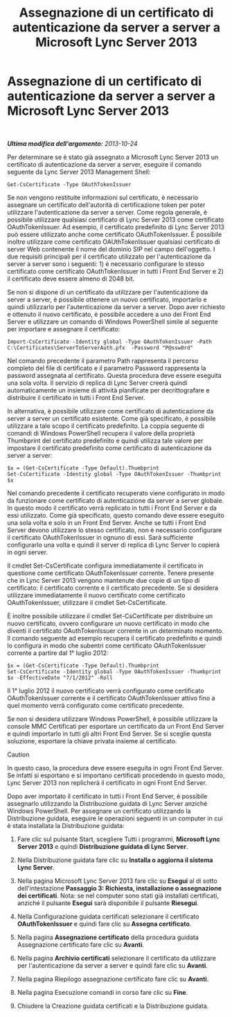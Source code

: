 ﻿---
title: Assegnazione di un certificato di autenticazione da server a server a Microsoft Lync Server 2013
TOCTitle: Assegnazione di un certificato di autenticazione da server a server a Microsoft Lync Server 2013
ms:assetid: c7413954-2504-47f4-a073-44548aff1c0c
ms:mtpsurl: https://technet.microsoft.com/it-it/library/JJ205253(v=OCS.15)
ms:contentKeyID: 49301914
ms.date: 08/24/2015
mtps_version: v=OCS.15
ms.translationtype: HT
---

# Assegnazione di un certificato di autenticazione da server a server a Microsoft Lync Server 2013

 

_**Ultima modifica dell'argomento:** 2013-10-24_

Per determinare se è stato già assegnato a Microsoft Lync Server 2013 un certificato di autenticazione da server a server, eseguire il comando seguente da Lync Server 2013 Management Shell:

    Get-CsCertificate -Type OAuthTokenIssuer

Se non vengono restituite informazioni sul certificato, è necessario assegnare un certificato dell'autorità di certificazione token per poter utilizzare l'autenticazione da server a server. Come regola generale, è possibile utilizzare qualsiasi certificato di Lync Server 2013 come certificato OAuthTokenIssuer. Ad esempio, il certificato predefinito di Lync Server 2013 può essere utilizzato anche come certificato OAuthTokenIssuer. È possibile inoltre utilizzare come certificato OAUthTokenIssuer qualsiasi certificato di server Web contenente il nome del dominio SIP nel campo dell'oggetto. I due requisiti principali per il certificato utilizzato per l'autenticazione da server a server sono i seguenti: 1) è necessario configurare lo stesso certificato come certificato OAuthTokenIssuer in tutti i Front End Server e 2) il certificato deve essere almeno di 2048 bit.

Se non si dispone di un certificato da utilizzare per l'autenticazione da server a server, è possibile ottenere un nuovo certificato, importarlo e quindi utilizzarlo per l'autenticazione da server a server. Dopo aver richiesto e ottenuto il nuovo certificato, è possibile accedere a uno dei Front End Server e utilizzare un comando di Windows PowerShell simile al seguente per importare e assegnare il certificato:

    Import-CsCertificate -Identity global -Type OAuthTokenIssuer -Path C:\Certificates\ServerToServerAuth.pfx  -Password "P@ssw0rd"

Nel comando precedente il parametro Path rappresenta il percorso completo del file di certificato e il parametro Password rappresenta la password assegnata al certificato. Questa procedura deve essere eseguita una sola volta. Il servizio di replica di Lync Server creerà quindi automaticamente un insieme di attività pianificate per decrittografare e distribuire il certificato in tutti i Front End Server.

In alternativa, è possibile utilizzare come certificato di autenticazione da server a server un certificato esistente. Come già specificato, è possibile utilizzare a tale scopo il certificato predefinito. La coppia seguente di comandi di Windows PowerShell recupera il valore della proprietà Thumbprint del certificato predefinito e quindi utilizza tale valore per impostare il certificato predefinito come certificato di autenticazione da server a server:

    $x = (Get-CsCertificate -Type Default).Thumbprint
    Set-CsCertificate -Identity global -Type OAuthTokenIssuer -Thumbprint $x

Nel comando precedente il certificato recuperato viene configurato in modo da funzionare come certificato di autenticazione da server a server globale. In questo modo il certificato verrà replicato in tutti i Front End Server e da essi utilizzato. Come già specificato, questo comando deve essere eseguito una sola volta e solo in un Front End Server. Anche se tutti i Front End Server devono utilizzare lo stesso certificato, non è necessario configurare il certificato OAuthTokenIssuer in ognuno di essi. Sarà sufficiente configurarlo una volta e quindi il server di replica di Lync Server lo copierà in ogni server.

Il cmdlet Set-CsCertificate configura immediatamente il certificato in questione come certificato OAuthTokenIssuer corrente. Tenere presente che in Lync Server 2013 vengono mantenute due copie di un tipo di certificato: il certificato corrente e il certificato precedente. Se si desidera utilizzare immediatamente il nuovo certificato come certificato OAuthTokenIssuer, utilizzare il cmdlet Set-CsCertificate.

È inoltre possibile utilizzare il cmdlet Set-CsCertificate per distribuire un nuovo certificato, ovvero configurare un nuovo certificato in modo che diventi il certificato OAuthTokenIssuer corrente in un determinato momento. Il comando seguente ad esempio recupera il certificato predefinito e quindi lo configura in modo che subentri come certificato OAuthTokenIssuer corrente a partire dal 1° luglio 2012:

    $x = (Get-CsCertificate -Type Default).Thumbprint
    Set-CsCertificate -Identity global -Type OAuthTokenIssuer -Thumbprint $x -EffectiveDate "7/1/2012" -Roll

Il 1° luglio 2012 il nuovo certificato verrà configurato come certificato OAuthTokenIssuer corrente e il certificato OAuthTokenIssuer attivo fino a quel momento verrà configurato come certificato precedente.

Se non si desidera utilizzare Windows PowerShell, è possibile utilizzare la console MMC Certificati per esportare un certificato da un Front End Server e quindi importarlo in tutti gli altri Front End Server. Se si sceglie questa soluzione, esportare la chiave privata insieme al certificato.

> [!Caution]  
> In questo caso, la procedura deve essere eseguita in ogni Front End Server. Se infatti si esportano e si importano certificati procedendo in questo modo, Lync Server 2013 non replicherà il certificato in ogni Front End Server.

Dopo aver importato il certificato in tutti i Front End Server, è possibile assegnarlo utilizzando la Distribuzione guidata di Lync Server anziché Windows PowerShell. Per assegnare un certificato utilizzando la Distribuzione guidata, eseguire le operazioni seguenti in un computer in cui è stata installata la Distribuzione guidata:

1.  Fare clic sul pulsante Start, scegliere Tutti i programmi, **Microsoft Lync Server 2013** e quindi **Distribuzione guidata di Lync Server**.

2.  Nella Distribuzione guidata fare clic su **Installa o aggiorna il sistema Lync Server**.

3.  Nella pagina Microsoft Lync Server 2013 fare clic su **Esegui** al di sotto dell'intestazione **Passaggio 3: Richiesta, installazione o assegnazione dei certificati**. Nota: se nel computer sono stati già installati certificati, anziché il pulsante **Esegui** sarà disponibile il pulsante **Riesegui**.

4.  Nella Configurazione guidata certificati selezionare il certificato **OAuthTokenIssuer** e quindi fare clic su **Assegna certificato**.

5.  Nella pagina **Assegnazione certificato** della procedura guidata Assegnazione certificato fare clic su **Avanti**.

6.  Nella pagina **Archivio certificati** selezionare il certificato da utilizzare per l'autenticazione da server a server e quindi fare clic su **Avanti**.

7.  Nella pagina Riepilogo assegnazione certificato fare clic su **Avanti**.

8.  Nella pagina Esecuzione comandi in corso fare clic su **Fine**.

9.  Chiudere la Creazione guidata certificati e la Distribuzione guidata.


